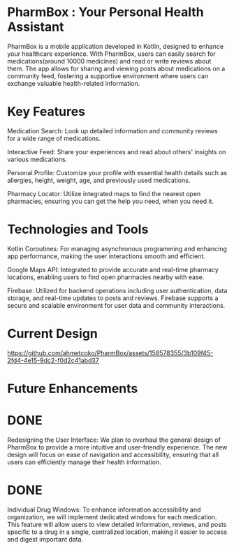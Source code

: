 # PharmBox : Your Personal Health Assistant
PharmBox is a mobile application developed in Kotlin, designed to enhance your healthcare experience. With PharmBox, users can easily search for medications(around 10000 medicines) and read or write reviews about them. The app allows for sharing and viewing posts about medications on a community feed, fostering a supportive environment where users can exchange valuable health-related information.

# Key Features 

Medication Search: Look up detailed information and community reviews for a wide range of medications.

Interactive Feed: Share your experiences and read about others' insights on various medications.

Personal Profile: Customize your profile with essential health details such as allergies, height, weight, age, and previously used medications.

Pharmacy Locator: Utilize integrated maps to find the nearest open pharmacies, ensuring you can get the help you need, when you need it.

# Technologies and Tools

Kotlin Coroutines: For managing asynchronous programming and enhancing app performance, making the user interactions smooth and efficient.

Google Maps API: Integrated to provide accurate and real-time pharmacy locations, enabling users to find open pharmacies nearby with ease.

Firebase: Utilized for backend operations including user authentication, data storage, and real-time updates to posts and reviews. Firebase supports a secure and scalable environment for user data and community interactions.

# Current Design 



https://github.com/ahmetcoko/PharmBox/assets/158578355/3b109f45-2fd4-4e15-9dc2-f0d2c41abd37



# Future Enhancements

# DONE
Redesigning the User Interface: We plan to overhaul the general design of PharmBox to provide a more intuitive and user-friendly experience. The new design will focus on ease of navigation and accessibility, ensuring that all users can efficiently manage their health information. 

# DONE
Individual Drug Windows: To enhance information accessibility and organization, we will implement dedicated windows for each medication. This feature will allow users to view detailed information, reviews, and posts specific to a drug in a single, centralized location, making it easier to access and digest important data.
